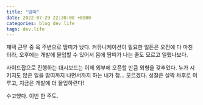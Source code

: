 ```yaml
---
title: "땀띠"
date: 2022-07-29 22:30:00 +0900
categories: blog dev life
tags: dev.life
---
```


재택 근무 중 목 주변으로 땀띠가 났다. 커뮤니케이션이 필요한 일든은 오전에 다 마친 터라, 오후에는 개발에 몰입할 수 있어서 몸에 땀띠가 나는 줄도 모르고 일했나보다.

사이드잡으로 진행하는 대시보드는 이제 외부에 오픈할 만큼 외형을 갖추었다. 누가 시키지도 않은 일을 땀띠까지 나면서까지 하는 내가 참... 모르겠다. 성찰은 살짝 차후로 미루고, 지금은 개발에 더 몰입하련다!

수고했다. 이번 한 주도.